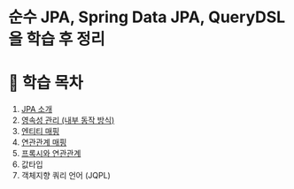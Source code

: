 # 순수 JPA, Spring Data JPA, QueryDSL을 학습 후 정리

# 📄 학습 목차
1. [JPA 소개](https://wirehaired-garnet-c0c.notion.site/1-JPA-20d100d2b08f8162b4a8da37122be9fb?source=copy_link)
2. [영속성 관리 (내부 동작 방식)](https://wirehaired-garnet-c0c.notion.site/2-20e100d2b08f8075a99ce3bdea53509f?source=copy_link)
3. [엔티티 매핑](https://wirehaired-garnet-c0c.notion.site/3-20e100d2b08f80d18871d2049e2bf49a?source=copy_link)
4. [연관관계 매핑](https://wirehaired-garnet-c0c.notion.site/4-211100d2b08f80edbe17c7bf50e0c71f?source=copy_link)
5. [프록시와 연관관계](https://wirehaired-garnet-c0c.notion.site/5-211100d2b08f802c99c8e167545e86f0?source=copy_link)
6. 값타입
7. 객체지향 쿼리 언어 (JQPL) 
